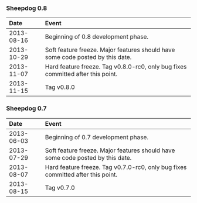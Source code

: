 ### Sheepdog 0.8

| Date       | Event                                                                           |
|:-----------|:--------------------------------------------------------------------------------|
| 2013-08-16 | Beginning of 0.8 development phase.                                             |
| 2013-10-29 | Soft feature freeze. Major features should have some code posted by this date.  |
| 2013-11-07 | Hard feature freeze. Tag v0.8.0-rc0, only bug fixes committed after this point. |
| 2013-11-15 | Tag v0.8.0

### Sheepdog 0.7

| Date       | Event                                                                           |
|:-----------|:--------------------------------------------------------------------------------|
| 2013-06-03 | Beginning of 0.7 development phase.                                             |
| 2013-07-29 | Soft feature freeze. Major features should have some code posted by this date.  |
| 2013-08-07 | Hard feature freeze. Tag v0.7.0-rc0, only bug fixes committed after this point. |
| 2013-08-15 | Tag v0.7.0                                                                      |
